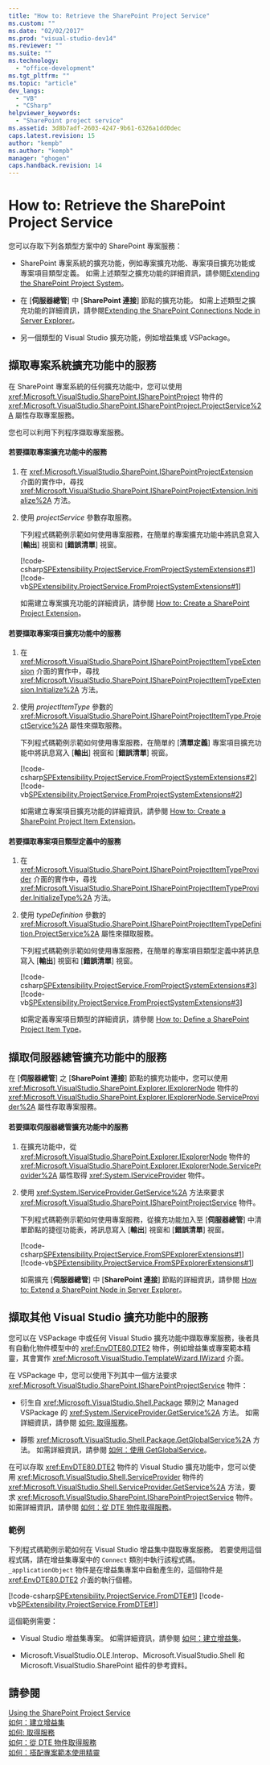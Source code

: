 ```yaml
---
title: "How to: Retrieve the SharePoint Project Service"
ms.custom: ""
ms.date: "02/02/2017"
ms.prod: "visual-studio-dev14"
ms.reviewer: ""
ms.suite: ""
ms.technology: 
  - "office-development"
ms.tgt_pltfrm: ""
ms.topic: "article"
dev_langs: 
  - "VB"
  - "CSharp"
helpviewer_keywords: 
  - "SharePoint project service"
ms.assetid: 3d8b7adf-2603-4247-9b61-6326a1dd0dec
caps.latest.revision: 15
author: "kempb"
ms.author: "kempb"
manager: "ghogen"
caps.handback.revision: 14
---
```

# How to: Retrieve the SharePoint Project Service
  您可以存取下列各類型方案中的 SharePoint 專案服務：  
  
-   SharePoint 專案系統的擴充功能，例如專案擴充功能、專案項目擴充功能或專案項目類型定義。  如需上述類型之擴充功能的詳細資訊，請參閱[Extending the SharePoint Project System](../sharepoint/extending-the-sharepoint-project-system.md)。  
  
-   在 \[**伺服器總管**\] 中 \[**SharePoint 連接**\] 節點的擴充功能。  如需上述類型之擴充功能的詳細資訊，請參閱[Extending the SharePoint Connections Node in Server Explorer](../sharepoint/extending-the-sharepoint-connections-node-in-server-explorer.md)。  
  
-   另一個類型的 Visual Studio 擴充功能，例如增益集或 VSPackage。  
  
## 擷取專案系統擴充功能中的服務  
 在 SharePoint 專案系統的任何擴充功能中，您可以使用 <xref:Microsoft.VisualStudio.SharePoint.ISharePointProject> 物件的 <xref:Microsoft.VisualStudio.SharePoint.ISharePointProject.ProjectService%2A> 屬性存取專案服務。  
  
 您也可以利用下列程序擷取專案服務。  
  
#### 若要擷取專案擴充功能中的服務  
  
1.  在 <xref:Microsoft.VisualStudio.SharePoint.ISharePointProjectExtension> 介面的實作中，尋找 <xref:Microsoft.VisualStudio.SharePoint.ISharePointProjectExtension.Initialize%2A> 方法。  
  
2.  使用 *projectService* 參數存取服務。  
  
     下列程式碼範例示範如何使用專案服務，在簡單的專案擴充功能中將訊息寫入 \[**輸出**\] 視窗和 \[**錯誤清單**\] 視窗。  
  
     [!code-csharp[SPExtensibility.ProjectService.FromProjectSystemExtensions#1](../snippets/csharp/VS_Snippets_OfficeSP/spextensibility.projectservice.fromprojectsystemextensions/cs/extension/extension.cs#1)]
     [!code-vb[SPExtensibility.ProjectService.FromProjectSystemExtensions#1](../snippets/visualbasic/VS_Snippets_OfficeSP/spextensibility.projectservice.fromprojectsystemextensions/vb/extension/extension.vb#1)]  
  
     如需建立專案擴充功能的詳細資訊，請參閱 [How to: Create a SharePoint Project Extension](../sharepoint/how-to-create-a-sharepoint-project-extension.md)。  
  
#### 若要擷取專案項目擴充功能中的服務  
  
1.  在 <xref:Microsoft.VisualStudio.SharePoint.ISharePointProjectItemTypeExtension> 介面的實作中，尋找 <xref:Microsoft.VisualStudio.SharePoint.ISharePointProjectItemTypeExtension.Initialize%2A> 方法。  
  
2.  使用 *projectItemType* 參數的 <xref:Microsoft.VisualStudio.SharePoint.ISharePointProjectItemType.ProjectService%2A> 屬性來擷取服務。  
  
     下列程式碼範例示範如何使用專案服務，在簡單的 \[**清單定義**\] 專案項目擴充功能中將訊息寫入 \[**輸出**\] 視窗和 \[**錯誤清單**\] 視窗。  
  
     [!code-csharp[SPExtensibility.ProjectService.FromProjectSystemExtensions#2](../snippets/csharp/VS_Snippets_OfficeSP/spextensibility.projectservice.fromprojectsystemextensions/cs/extension/extension.cs#2)]
     [!code-vb[SPExtensibility.ProjectService.FromProjectSystemExtensions#2](../snippets/visualbasic/VS_Snippets_OfficeSP/spextensibility.projectservice.fromprojectsystemextensions/vb/extension/extension.vb#2)]  
  
     如需建立專案項目擴充功能的詳細資訊，請參閱 [How to: Create a SharePoint Project Item Extension](../sharepoint/how-to-create-a-sharepoint-project-item-extension.md)。  
  
#### 若要擷取專案項目類型定義中的服務  
  
1.  在 <xref:Microsoft.VisualStudio.SharePoint.ISharePointProjectItemTypeProvider> 介面的實作中，尋找 <xref:Microsoft.VisualStudio.SharePoint.ISharePointProjectItemTypeProvider.InitializeType%2A> 方法。  
  
2.  使用 *typeDefinition* 參數的 <xref:Microsoft.VisualStudio.SharePoint.ISharePointProjectItemTypeDefinition.ProjectService%2A> 屬性來擷取服務。  
  
     下列程式碼範例示範如何使用專案服務，在簡單的專案項目類型定義中將訊息寫入 \[**輸出**\] 視窗和 \[**錯誤清單**\] 視窗。  
  
     [!code-csharp[SPExtensibility.ProjectService.FromProjectSystemExtensions#3](../snippets/csharp/VS_Snippets_OfficeSP/spextensibility.projectservice.fromprojectsystemextensions/cs/extension/extension.cs#3)]
     [!code-vb[SPExtensibility.ProjectService.FromProjectSystemExtensions#3](../snippets/visualbasic/VS_Snippets_OfficeSP/spextensibility.projectservice.fromprojectsystemextensions/vb/extension/extension.vb#3)]  
  
     如需定義專案項目類型的詳細資訊，請參閱 [How to: Define a SharePoint Project Item Type](../sharepoint/how-to-define-a-sharepoint-project-item-type.md)。  
  
## 擷取伺服器總管擴充功能中的服務  
 在 \[**伺服器總管**\] 之 \[**SharePoint 連接**\] 節點的擴充功能中，您可以使用 <xref:Microsoft.VisualStudio.SharePoint.Explorer.IExplorerNode> 物件的 <xref:Microsoft.VisualStudio.SharePoint.Explorer.IExplorerNode.ServiceProvider%2A> 屬性存取專案服務。  
  
#### 若要擷取伺服器總管擴充功能中的服務  
  
1.  在擴充功能中，從 <xref:Microsoft.VisualStudio.SharePoint.Explorer.IExplorerNode> 物件的 <xref:Microsoft.VisualStudio.SharePoint.Explorer.IExplorerNode.ServiceProvider%2A> 屬性取得 <xref:System.IServiceProvider> 物件。  
  
2.  使用 <xref:System.IServiceProvider.GetService%2A> 方法來要求 <xref:Microsoft.VisualStudio.SharePoint.ISharePointProjectService> 物件。  
  
     下列程式碼範例示範如何使用專案服務，從擴充功能加入至 \[**伺服器總管**\] 中清單節點的捷徑功能表，將訊息寫入 \[**輸出**\] 視窗和 \[**錯誤清單**\] 視窗。  
  
     [!code-csharp[SPExtensibility.ProjectService.FromSPExplorerExtensions#1](../snippets/csharp/VS_Snippets_OfficeSP/spextensibility.projectservice.fromspexplorerextensions/cs/extension/extension.cs#1)]
     [!code-vb[SPExtensibility.ProjectService.FromSPExplorerExtensions#1](../snippets/visualbasic/VS_Snippets_OfficeSP/spextensibility.projectservice.fromspexplorerextensions/vb/extension/extension.vb#1)]  
  
     如需擴充 \[**伺服器總管**\] 中 \[**SharePoint 連接**\] 節點的詳細資訊，請參閱 [How to: Extend a SharePoint Node in Server Explorer](../sharepoint/how-to-extend-a-sharepoint-node-in-server-explorer.md)。  
  
## 擷取其他 Visual Studio 擴充功能中的服務  
 您可以在 VSPackage 中或任何 Visual Studio 擴充功能中擷取專案服務，後者具有自動化物件模型中的 <xref:EnvDTE80.DTE2> 物件，例如增益集或專案範本精靈，其會實作 <xref:Microsoft.VisualStudio.TemplateWizard.IWizard> 介面。  
  
 在 VSPackage 中，您可以使用下列其中一個方法要求 <xref:Microsoft.VisualStudio.SharePoint.ISharePointProjectService> 物件：  
  
-   衍生自 <xref:Microsoft.VisualStudio.Shell.Package> 類別之 Managed VSPackage 的 <xref:System.IServiceProvider.GetService%2A> 方法。  如需詳細資訊，請參閱 [如何: 取得服務](~/extensibility/how-to-get-a-service.md)。  
  
-   靜態 <xref:Microsoft.VisualStudio.Shell.Package.GetGlobalService%2A> 方法。  如需詳細資訊，請參閱 [如何：使用 GetGlobalService](~/misc/how-to-use-getglobalservice.md)。  
  
 在可以存取 <xref:EnvDTE80.DTE2> 物件的 Visual Studio 擴充功能中，您可以使用 <xref:Microsoft.VisualStudio.Shell.ServiceProvider> 物件的 <xref:Microsoft.VisualStudio.Shell.ServiceProvider.GetService%2A> 方法，要求 <xref:Microsoft.VisualStudio.SharePoint.ISharePointProjectService> 物件。  如需詳細資訊，請參閱 [如何：從 DTE 物件取得服務](~/misc/how-to-get-a-service-from-the-dte-object.md)。  
  
### 範例  
 下列程式碼範例示範如何在 Visual Studio 增益集中擷取專案服務。  若要使用這個程式碼，請在增益集專案中的 `Connect` 類別中執行該程式碼。  `_applicationObject` 物件是在增益集專案中自動產生的，這個物件是 <xref:EnvDTE80.DTE2> 介面的執行個體。  
  
 [!code-csharp[SPExtensibility.ProjectService.FromDTE#1](../snippets/csharp/VS_Snippets_OfficeSP/spextensibility.projectservice.fromdte/cs/connect.cs#1)]
 [!code-vb[SPExtensibility.ProjectService.FromDTE#1](../snippets/visualbasic/VS_Snippets_OfficeSP/spextensibility.projectservice.fromdte/vb/connect.vb#1)]  
  
 這個範例需要：  
  
-   Visual Studio 增益集專案。  如需詳細資訊，請參閱 [如何：建立增益集](http://msdn.microsoft.com/library/50be56d2-e3a5-4cd2-8569-2a0666b268ce)。  
  
-   Microsoft.VisualStudio.OLE.Interop、Microsoft.VisualStudio.Shell 和 Microsoft.VisualStudio.SharePoint 組件的參考資料。  
  
## 請參閱  
 [Using the SharePoint Project Service](../sharepoint/using-the-sharepoint-project-service.md)   
 [如何：建立增益集](http://msdn.microsoft.com/library/50be56d2-e3a5-4cd2-8569-2a0666b268ce)   
 [如何: 取得服務](~/extensibility/how-to-get-a-service.md)   
 [如何：從 DTE 物件取得服務](~/misc/how-to-get-a-service-from-the-dte-object.md)   
 [如何：搭配專案範本使用精靈](~/extensibility/how-to-use-wizards-with-project-templates.md)  
  
  